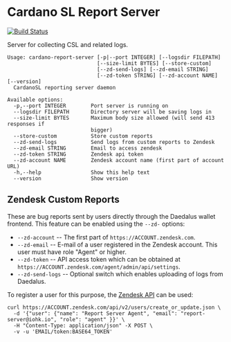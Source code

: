Cardano SL Report Server
========================

[![Build Status](https://travis-ci.org/input-output-hk/cardano-report-server.svg?branch=master)](https://travis-ci.org/input-output-hk/cardano-report-server)

Server for collecting CSL and related logs.

```
Usage: cardano-report-server [-p|--port INTEGER] [--logsdir FILEPATH]
                             [--size-limit BYTES] [--store-custom]
                             [--zd-send-logs] [--zd-email STRING]
                             [--zd-token STRING] [--zd-account NAME] [--version]
  CardanoSL reporting server daemon

Available options:
  -p,--port INTEGER        Port server is running on
  --logsdir FILEPATH       Directory server will be saving logs in
  --size-limit BYTES       Maximum body size allowed (will send 413 responses if
                           bigger)
  --store-custom           Store custom reports
  --zd-send-logs           Send logs from custom reports to Zendesk
  --zd-email STRING        Email to access zendesk
  --zd-token STRING        Zendesk api token
  --zd-account NAME        Zendesk account name (first part of account URL)
  -h,--help                Show this help text
  --version                Show version
```

Zendesk Custom Reports
----------------------

These are bug reports sent by users directly through the Daedalus
wallet frontend. This feature can be enabled using the `--zd-`
options:

 * `--zd-account` -- The first part of `https://ACCOUNT.zendesk.com`.
 * `--zd-email` -- E-mail of a user registered in the Zendesk
   account. This user must have role "Agent" or higher.
 * `--zd-token` -- API access token which can be obtained at
   `https://ACCOUNT.zendesk.com/agent/admin/api/settings`.
 * `--zd-send-logs` -- Optional switch which enables uploading of logs
   from Daedalus.

To register a user for this purpose, the [Zendesk API][1] can be used:

```
curl https://ACCOUNT.zendesk.com/api/v2/users/create_or_update.json \
  -d '{"user": {"name": "Report Server Agent", "email": "report-server@iohk.io", "role": "agent" }}' \
  -H "Content-Type: application/json" -X POST \
  -v -u 'EMAIL/token:BASE64_TOKEN'
```

[1]: https://developer.zendesk.com/rest_api/docs/core/users#create-user
